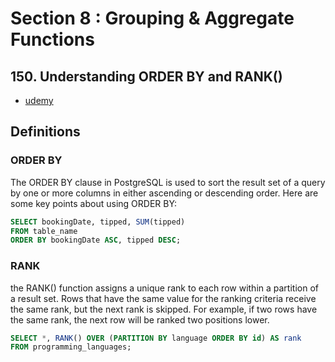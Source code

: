 # Section 8 : Grouping & Aggregate Functions

## 150. Understanding ORDER BY and RANK()

- [udemy](https://www.udemy.com/course/sql-the-complete-developers-guide-mysql-postgresql/learn/lecture/29289952#overview)

## Definitions

### ORDER BY

The ORDER BY clause in PostgreSQL is used to sort the result set of a query by one or more columns in either ascending or descending order. Here are some key points about using ORDER BY:

```sql
SELECT bookingDate, tipped, SUM(tipped)
FROM table_name
ORDER BY bookingDate ASC, tipped DESC;
```

### RANK

the RANK() function assigns a unique rank to each row within a partition of a result set. Rows that have the same value for the ranking criteria receive the same rank, but the next rank is skipped. For example, if two rows have the same rank, the next row will be ranked two positions lower.

```sql
SELECT *, RANK() OVER (PARTITION BY language ORDER BY id) AS rank
FROM programming_languages;
```

